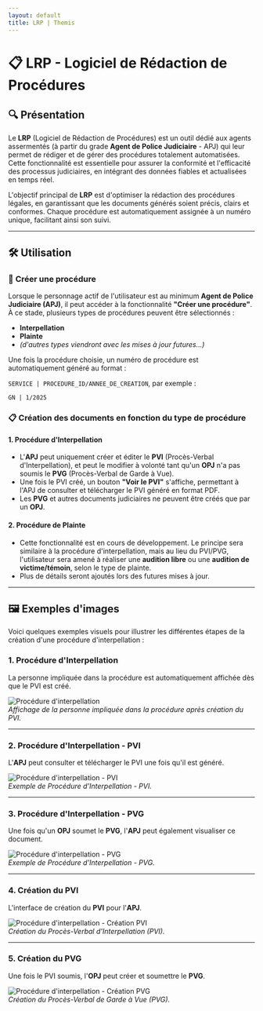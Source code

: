 ```yaml
---
layout: default
title: LRP | Themis
---
```


# 📋 **LRP** - Logiciel de Rédaction de Procédures

## 🔍 **Présentation**  

Le **LRP** (Logiciel de Rédaction de Procédures) est un outil dédié aux agents assermentés (à partir du grade **Agent de Police Judiciaire** - APJ) qui leur permet de rédiger et de gérer des procédures totalement automatisées. Cette fonctionnalité est essentielle pour assurer la conformité et l'efficacité des processus judiciaires, en intégrant des données fiables et actualisées en temps réel. 

L'objectif principal de **LRP** est d'optimiser la rédaction des procédures légales, en garantissant que les documents générés soient précis, clairs et conformes. Chaque procédure est automatiquement assignée à un numéro unique, facilitant ainsi son suivi.

---

## 🛠️ **Utilisation**  

### 📂 **Créer une procédure**  
Lorsque le personnage actif de l'utilisateur est au minimum **Agent de Police Judiciaire (APJ)**, il peut accéder à la fonctionnalité **"Créer une procédure"**. À ce stade, plusieurs types de procédures peuvent être sélectionnés :

- **Interpellation**
- **Plainte**
- *(d'autres types viendront avec les mises à jour futures...)*

Une fois la procédure choisie, un numéro de procédure est automatiquement généré au format :

`SERVICE | PROCEDURE_ID/ANNEE_DE_CREATION`, par exemple :

`GN | 1/2025`

### 📋 **Création des documents en fonction du type de procédure**  

#### 1. **Procédure d'Interpellation**  
- L'**APJ** peut uniquement créer et éditer le **PVI** (Procès-Verbal d'Interpellation), et peut le modifier à volonté tant qu'un **OPJ** n'a pas soumis le **PVG** (Procès-Verbal de Garde à Vue).  
- Une fois le PVI créé, un bouton **"Voir le PVI"** s'affiche, permettant à l'APJ de consulter et télécharger le PVI généré en format PDF.  
- Les **PVG** et autres documents judiciaires ne peuvent être créés que par un **OPJ**.

#### 2. **Procédure de Plainte**  
- Cette fonctionnalité est en cours de développement. Le principe sera similaire à la procédure d'interpellation, mais au lieu du PVI/PVG, l'utilisateur sera amené à réaliser une **audition libre** ou une **audition de victime/témoin**, selon le type de plainte.  
- Plus de détails seront ajoutés lors des futures mises à jour.

---

## 🖼️ **Exemples d'images**  

Voici quelques exemples visuels pour illustrer les différentes étapes de la création d'une procédure d'interpellation :  

### 1. **Procédure d'Interpellation**  
La personne impliquée dans la procédure est automatiquement affichée dès que le PVI est créé.

![Procédure d'interpellation](https://i.imgur.com/jTbznu1.png)  
*Affichage de la personne impliquée dans la procédure après création du PVI.*

---

### 2. **Procédure d'Interpellation - PVI**  
L'**APJ** peut consulter et télécharger le PVI une fois qu'il est généré.

![Procédure d'interpellation - PVI](https://i.imgur.com/CivKZJa.png)  
*Exemple de Procédure d'Interpellation - PVI.*

---

### 3. **Procédure d'Interpellation - PVG**  
Une fois qu'un **OPJ** soumet le **PVG**, l'**APJ** peut également visualiser ce document.

![Procédure d'interpellation - PVG](https://i.imgur.com/ZYvwqef.png)  
*Exemple de Procédure d'Interpellation - PVG.*

---

### 4. **Création du PVI**  
L'interface de création du **PVI** pour l'**APJ**.

![Procédure d'interpellation - Création PVI](https://i.imgur.com/yMQAnM7.png)  
*Création du Procès-Verbal d'Interpellation (PVI).*

---

### 5. **Création du PVG**  
Une fois le PVI soumis, l'**OPJ** peut créer et soumettre le **PVG**.

![Procédure d'interpellation - Création PVG](https://i.imgur.com/nBvuSsQ.png)  
*Création du Procès-Verbal de Garde à Vue (PVG).*

